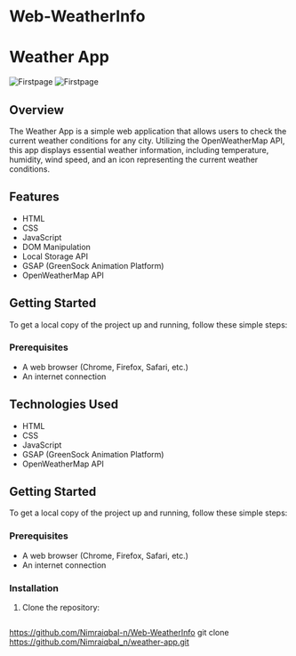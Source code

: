 # Web-WeatherInfo

# Weather App
![Firstpage](https://github.com/user-attachments/assets/9c7ab8c9-b2ca-46aa-9224-82887fcae834) 
![Firstpage](https://github.com/user-attachments/assets/7e6de86c-feff-4158-b152-c8ccdfb8832a) 

## Overview

The Weather App is a simple web application that allows users to check the current weather conditions for any city. Utilizing the OpenWeatherMap API, this app displays essential weather information, including temperature, humidity, wind speed, and an icon representing the current weather conditions.

## Features

- HTML
- CSS
- JavaScript
- DOM Manipulation
- Local Storage API
- GSAP (GreenSock Animation Platform)
- OpenWeatherMap API

## Getting Started

To get a local copy of the project up and running, follow these simple steps:

### Prerequisites

- A web browser (Chrome, Firefox, Safari, etc.)
- An internet connection


## Technologies Used

- HTML
- CSS
- JavaScript
- GSAP (GreenSock Animation Platform)
- OpenWeatherMap API

## Getting Started

To get a local copy of the project up and running, follow these simple steps:

### Prerequisites

- A web browser (Chrome, Firefox, Safari, etc.)
- An internet connection

### Installation

1. Clone the repository:
   ```bash
https://github.com/Nimraiqbal-n/Web-WeatherInfo
   git clone https://github.com/Nimraiqbal_n/weather-app.git
